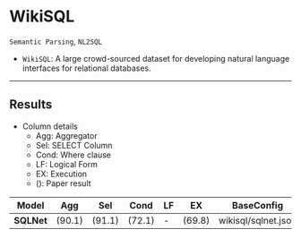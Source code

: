 # WikiSQL

`Semantic Parsing`, `NL2SQL`

- `WikiSQL`: A large crowd-sourced dataset for developing natural language interfaces for relational databases.

---

## Results

- Column details
	* Agg: Aggregator 
	* Sel: SELECT Column
	* Cond: Where clause
	* LF: Logical Form
	* EX: Execution
	* (): Paper result

| Model | Agg | Sel | Cond | LF | EX | BaseConfig |
| --- | --- | --- | --- | --- | --- | --- |
| **SQLNet** | (90.1) | (91.1) | (72.1) | - | (69.8) | wikisql/sqlnet.json |